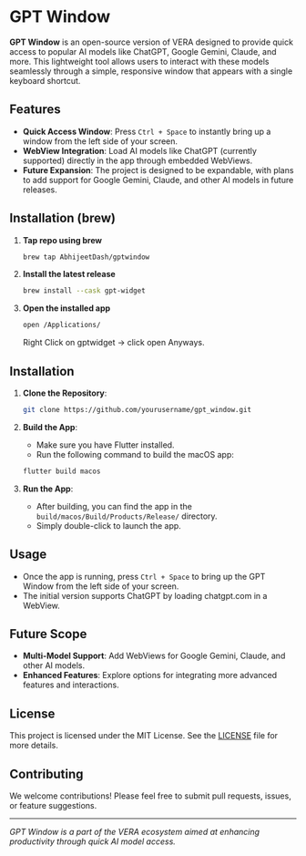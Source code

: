 # GPT Window

**GPT Window** is an open-source version of VERA designed to provide quick access to popular AI models like ChatGPT, Google Gemini, Claude, and more. This lightweight tool allows users to interact with these models seamlessly through a simple, responsive window that appears with a single keyboard shortcut.

## Features

- **Quick Access Window**: Press `Ctrl + Space` to instantly bring up a window from the left side of your screen.
- **WebView Integration**: Load AI models like ChatGPT (currently supported) directly in the app through embedded WebViews.
- **Future Expansion**: The project is designed to be expandable, with plans to add support for Google Gemini, Claude, and other AI models in future releases.

## Installation (brew)

1.  **Tap repo using brew**
    ```bash
    brew tap AbhijeetDash/gptwindow
    ```
2. **Install the latest release**
    ```bash
    brew install --cask gpt-widget 
    ```
3. **Open the installed app**
    ```bash
    open /Applications/
    ```
    Right Click on gptwidget -> click open Anyways.

## Installation

1. **Clone the Repository**:
    ```bash
    git clone https://github.com/yourusername/gpt_window.git
    ```

2. **Build the App**:
    - Make sure you have Flutter installed.
    - Run the following command to build the macOS app:
    ```bash
    flutter build macos
    ```

3. **Run the App**:
    - After building, you can find the app in the `build/macos/Build/Products/Release/` directory.
    - Simply double-click to launch the app.

## Usage

- Once the app is running, press `Ctrl + Space` to bring up the GPT Window from the left side of your screen.
- The initial version supports ChatGPT by loading chatgpt.com in a WebView.

## Future Scope

- **Multi-Model Support**: Add WebViews for Google Gemini, Claude, and other AI models.
- **Enhanced Features**: Explore options for integrating more advanced features and interactions.

## License

This project is licensed under the MIT License. See the [LICENSE](LICENSE) file for more details.

## Contributing

We welcome contributions! Please feel free to submit pull requests, issues, or feature suggestions.

---

*GPT Window is a part of the VERA ecosystem aimed at enhancing productivity through quick AI model access.*  
